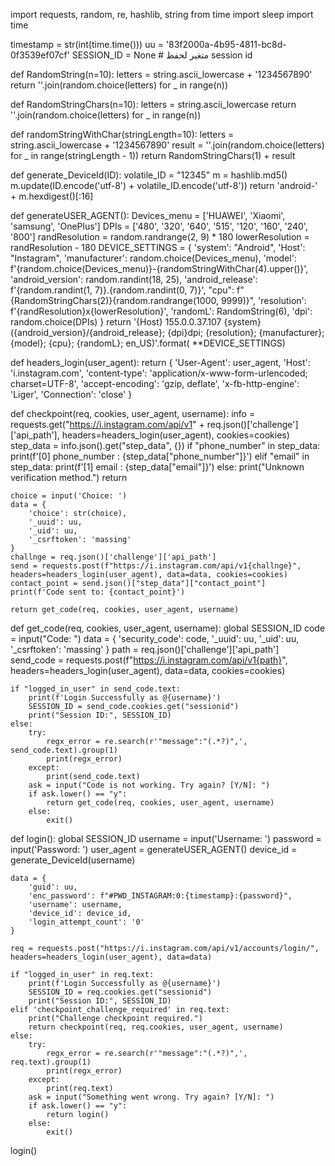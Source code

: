 import requests, random, re, hashlib, string
from time import sleep
import time

timestamp = str(int(time.time()))
uu = '83f2000a-4b95-4811-bc8d-0f3539ef07cf'
SESSION_ID = None  # متغير لحفظ session id

def RandomString(n=10):
    letters = string.ascii_lowercase + '1234567890'
    return ''.join(random.choice(letters) for _ in range(n))

def RandomStringChars(n=10):
    letters = string.ascii_lowercase
    return ''.join(random.choice(letters) for _ in range(n))

def randomStringWithChar(stringLength=10):
    letters = string.ascii_lowercase + '1234567890'
    result = ''.join(random.choice(letters) for _ in range(stringLength - 1))
    return RandomStringChars(1) + result

def generate_DeviceId(ID):
    volatile_ID = "12345"
    m = hashlib.md5()
    m.update(ID.encode('utf-8') + volatile_ID.encode('utf-8'))
    return 'android-' + m.hexdigest()[:16]

def generateUSER_AGENT():
    Devices_menu = ['HUAWEI', 'Xiaomi', 'samsung', 'OnePlus']
    DPIs = ['480', '320', '640', '515', '120', '160', '240', '800']
    randResolution = random.randrange(2, 9) * 180
    lowerResolution = randResolution - 180
    DEVICE_SETTINGS = {
        'system': "Android",
        'Host': "Instagram",
        'manufacturer': random.choice(Devices_menu),
        'model': f'{random.choice(Devices_menu)}-{randomStringWithChar(4).upper()}',
        'android_version': random.randint(18, 25),
        'android_release': f'{random.randint(1, 7)}.{random.randint(0, 7)}',
        "cpu": f"{RandomStringChars(2)}{random.randrange(1000, 9999)}",
        'resolution': f'{randResolution}x{lowerResolution}',
        'randomL': RandomString(6),
        'dpi': random.choice(DPIs)
    }
    return '{Host} 155.0.0.37.107 {system} ({android_version}/{android_release}; {dpi}dpi; {resolution}; {manufacturer}; {model}; {cpu}; {randomL}; en_US)'.format(
        **DEVICE_SETTINGS)

def headers_login(user_agent):
    return {
        'User-Agent': user_agent,
        'Host': 'i.instagram.com',
        'content-type': 'application/x-www-form-urlencoded; charset=UTF-8',
        'accept-encoding': 'gzip, deflate',
        'x-fb-http-engine': 'Liger',
        'Connection': 'close'
    }

def checkpoint(req, cookies, user_agent, username):
    info = requests.get("https://i.instagram.com/api/v1" + req.json()['challenge']['api_path'], headers=headers_login(user_agent), cookies=cookies)
    step_data = info.json().get("step_data", {})
    if "phone_number" in step_data:
        print(f'[0] phone_number : {step_data["phone_number"]}')
    elif "email" in step_data:
        print(f'[1] email : {step_data["email"]}')
    else:
        print("Unknown verification method.")
        return

    choice = input('Choice: ')
    data = {
        'choice': str(choice),
        '_uuid': uu,
        '_uid': uu,
        '_csrftoken': 'massing'
    }
    challnge = req.json()['challenge']['api_path']
    send = requests.post(f"https://i.instagram.com/api/v1{challnge}", headers=headers_login(user_agent), data=data, cookies=cookies)
    contact_point = send.json()["step_data"]["contact_point"]
    print(f'Code sent to: {contact_point}')
    
    return get_code(req, cookies, user_agent, username)

def get_code(req, cookies, user_agent, username):
    global SESSION_ID
    code = input("Code: ")
    data = {
        'security_code': code,
        '_uuid': uu,
        '_uid': uu,
        '_csrftoken': 'massing'
    }
    path = req.json()['challenge']['api_path']
    send_code = requests.post(f"https://i.instagram.com/api/v1{path}", headers=headers_login(user_agent), data=data, cookies=cookies)
    
    if "logged_in_user" in send_code.text:
        print(f'Login Successfully as @{username}')
        SESSION_ID = send_code.cookies.get("sessionid")
        print("Session ID:", SESSION_ID)
    else:
        try:
            regx_error = re.search(r'"message":"(.*?)",', send_code.text).group(1)
            print(regx_error)
        except:
            print(send_code.text)
        ask = input("Code is not working. Try again? [Y/N]: ")
        if ask.lower() == "y":
            return get_code(req, cookies, user_agent, username)
        else:
            exit()

def login():
    global SESSION_ID
    username = input('Username: ')
    password = input('Password: ')
    user_agent = generateUSER_AGENT()
    device_id = generate_DeviceId(username)

    data = {
        'guid': uu,
        'enc_password': f"#PWD_INSTAGRAM:0:{timestamp}:{password}",
        'username': username,
        'device_id': device_id,
        'login_attempt_count': '0'
    }

    req = requests.post("https://i.instagram.com/api/v1/accounts/login/", headers=headers_login(user_agent), data=data)

    if "logged_in_user" in req.text:
        print(f'Login Successfully as @{username}')
        SESSION_ID = req.cookies.get("sessionid")
        print("Session ID:", SESSION_ID)
    elif 'checkpoint_challenge_required' in req.text:
        print("Challenge checkpoint required.")
        return checkpoint(req, req.cookies, user_agent, username)
    else:
        try:
            regx_error = re.search(r'"message":"(.*?)",', req.text).group(1)
            print(regx_error)
        except:
            print(req.text)
        ask = input("Something went wrong. Try again? [Y/N]: ")
        if ask.lower() == "y":
            return login()
        else:
            exit()

login()

